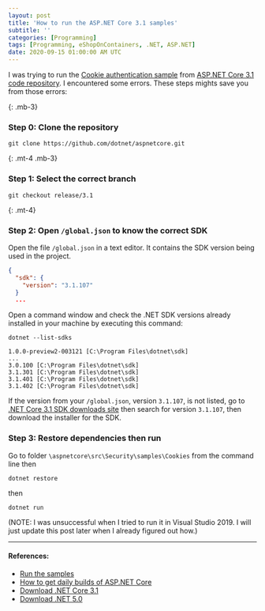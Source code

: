 ```yaml
---
layout: post
title: 'How to run the ASP.NET Core 3.1 samples'
subtitle: ''
categories: [Programming]
tags: [Programming, eShopOnContainers, .NET, ASP.NET]
date: 2020-09-15 01:00:00 AM UTC
---
```


<!-- started September 11, 2020 01:18 PM Philippine Time -->
<!-- finished September 12, 2020 -->
<!-- updated September 25, 2020 -->

I was trying to run the [Cookie authentication sample](https://github.com/dotnet/AspNetCore/tree/release/3.1/src/Security/samples/Cookies) from [ASP.NET Core 3.1 code repository](https://github.com/dotnet/aspnetcore). I encountered some errors. These steps mights save you from those errors:

<!--more-->


{: .mb-3}
### Step 0: Clone the repository

``` shell
git clone https://github.com/dotnet/aspnetcore.git
```

{: .mt-4 .mb-3}
### Step 1: Select the correct branch

``` shell
git checkout release/3.1
```

{: .mt-4}
### Step 2: Open `/global.json` to know the correct SDK

Open the file `/global.json` in a text editor. It contains the SDK version being used in the project.

``` json
{
  "sdk": {
    "version": "3.1.107"
  }
  ...
```

Open a command window and check the .NET SDK versions already installed in your machine by executing this command:

``` shell
dotnet --list-sdks
```

```
1.0.0-preview2-003121 [C:\Program Files\dotnet\sdk]
...
3.0.100 [C:\Program Files\dotnet\sdk]
3.1.301 [C:\Program Files\dotnet\sdk]
3.1.401 [C:\Program Files\dotnet\sdk]
3.1.402 [C:\Program Files\dotnet\sdk]
```

If the version from your `/global.json`, version `3.1.107`, is not listed, go to [.NET Core 3.1 SDK downloads site](https://dotnet.microsoft.com/download/dotnet-core/3.1) then search for version `3.1.107`, then download the installer for the SDK.


### Step 3: Restore dependencies then run

Go to folder `\aspnetcore\src\Security\samples\Cookies` from the command line then

``` shell
dotnet restore
```

then

``` shell
dotnet run
```

(NOTE: I was unsuccessful when I tried to run it in Visual Studio 2019. I will just update this post later when I already figured out how.)


-----

<div class="small" markdown="1">

#### References:

- [Run the samples](https://docs.microsoft.com/en-us/aspnet/core/security/authentication/samples?view=aspnetcore-3.1)
- [How to get daily builds of ASP.NET Core](https://github.com/dotnet/aspnetcore/blob/master/docs/DailyBuilds.md)
- [Download .NET Core 3.1](https://dotnet.microsoft.com/download/dotnet-core/3.1)
- [Download .NET 5.0](https://dotnet.microsoft.com/download/dotnet/5.0)

</div>
